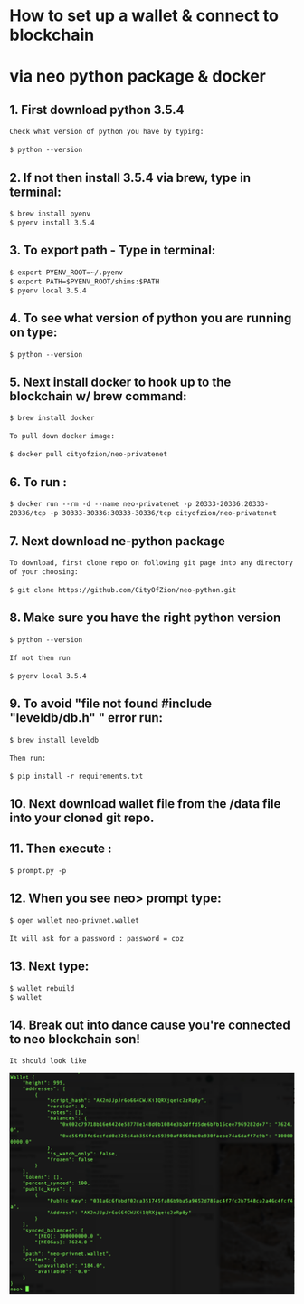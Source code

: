 # How to set up a wallet & connect to blockchain 
# via neo python package & docker

## 1.  First download python 3.5.4
    Check what version of python you have by typing: 
    
    $ python --version

## 2.  If not then install 3.5.4 via brew, type in terminal:

    $ brew install pyenv
    $ pyenv install 3.5.4

## 3. To export path - Type in terminal:

    $ export PYENV_ROOT=~/.pyenv   
    $ export PATH=$PYENV_ROOT/shims:$PATH
    $ pyenv local 3.5.4

## 4. To see what version of python you are running on type:

    $ python --version

## 5. Next install docker to hook up to the blockchain w/ brew command:

    $ brew install docker
    
    To pull down docker image:
    
    $ docker pull cityofzion/neo-privatenet

## 6. To run :

    $ docker run --rm -d --name neo-privatenet -p 20333-20336:20333-20336/tcp -p 30333-30336:30333-30336/tcp cityofzion/neo-privatenet

## 7.  Next download ne-python package
   
    To download, first clone repo on following git page into any directory of your choosing:
    
    $ git clone https://github.com/CityOfZion/neo-python.git

## 8.  Make sure you have the right python version 

    $ python --version
    
    If not then run 
    
    $ pyenv local 3.5.4

## 9.  To avoid "file not found #include "leveldb/db.h" " error run:

    $ brew install leveldb
    
    Then run:
    
    $ pip install -r requirements.txt

## 10. Next download wallet file from the /data file into your cloned git repo.

## 11. Then execute :

    $ prompt.py -p

## 12. When you see neo> prompt type:

    $ open wallet neo-privnet.wallet
    
    It will ask for a password : password = coz

## 13. Next type:

    $ wallet rebuild
    $ wallet

## 14. Break out into dance cause you're connected to neo blockchain son!

    It should look like 

![Image](/data/wallet.png?raw=true)  

